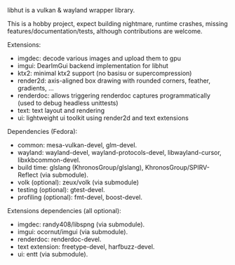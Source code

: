libhut is a vulkan & wayland wrapper library.

This is a hobby project, expect building nightmare, runtime crashes, missing features/documentation/tests,
although contributions are welcome.

Extensions:

- imgdec: decode various images and upload them to gpu
- imgui: DearImGui backend implementation for libhut
- ktx2: minimal ktx2 support (no basisu or supercompression)
- render2d: axis-aligned box drawing with rounded corners, feather, gradients, ...
- renderdoc: allows triggering renderdoc captures programmatically (used to debug headless unittests)
- text: text layout and rendering
- ui: lightweight ui toolkit using render2d and text extensions

Dependencies (Fedora):

- common: mesa-vulkan-devel, glm-devel.
- wayland: wayland-devel, wayland-protocols-devel, libwayland-cursor, libxkbcommon-devel.
- build time: glslang (KhronosGroup/glslang), KhronosGroup/SPIRV-Reflect (via submodule).
- volk (optional): zeux/volk (via submodule)
- testing (optional): gtest-devel.
- profiling (optional): fmt-devel, boost-devel.

Extensions dependencies (all optional):

- imgdec: randy408/libspng (via submodule).
- imgui: ocornut/imgui (via submodule).
- renderdoc: renderdoc-devel.
- text extension: freetype-devel, harfbuzz-devel.
- ui: entt (via submodule).
